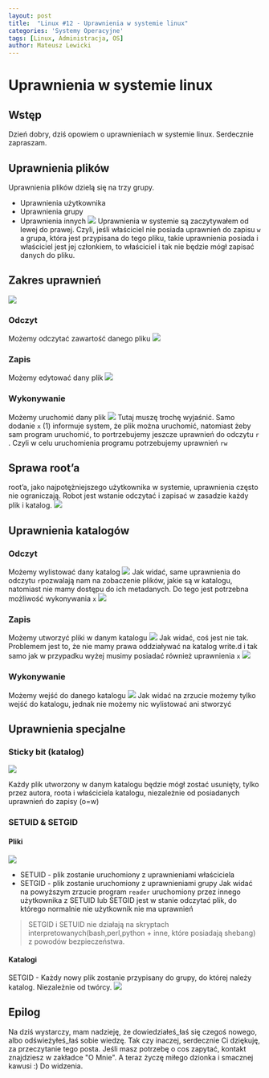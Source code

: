 ```yaml
---
layout: post
title:  "Linux #12 - Uprawnienia w systemie linux"
categories: 'Systemy Operacyjne'
tags: [Linux, Administracja, OS]
author: Mateusz Lewicki
---
```


# Uprawnienia w systemie linux
## Wstęp
Dzień dobry, dziś opowiem o uprawnieniach w systemie linux.
Serdecznie zapraszam.

## Uprawnienia plików
Uprawnienia plików dzielą się na trzy grupy. 
* Uprawnienia użytkownika
* Uprawnienia grupy
* Uprawnienia innych
![](https://mateuszlewicki.pl/assets/images/l12/l121.jpeg)
Uprawnienia w systemie są zaczytywałem od lewej do prawej. Czyli, jeśli właściciel nie posiada uprawnień do zapisu `w` a grupa, która jest przypisana do tego pliku, takie uprawnienia posiada i właściciel jest jej członkiem, to właściciel i tak nie będzie mógł zapisać danych do pliku.

## Zakres uprawnień
![](https://mateuszlewicki.pl/assets/images/l12/l122.png)

### Odczyt
Możemy odczytać zawartość danego pliku
![](https://mateuszlewicki.pl/assets/images/l12/l123.png)

### Zapis
Możemy edytować dany plik
![](https://mateuszlewicki.pl/assets/images/l12/l124.png)

### Wykonywanie
Możemy uruchomić dany plik
![](https://mateuszlewicki.pl/assets/images/l12/l125.png)
Tutaj muszę trochę wyjaśnić. Samo dodanie `x` (1) informuje system, że plik można uruchomić, natomiast żeby sam program uruchomić, to portrzebujemy jeszcze uprawnień do odczytu `r` . Czyli w celu uruchomienia programu potrzebujemy uprawnień `rw`
## Sprawa root’a
root’a, jako najpotężniejszego użytkownika w systemie, uprawnienia często nie ograniczają. Robot jest wstanie odczytać i zapisać w zasadzie każdy plik i katalog.
![](https://mateuszlewicki.pl/assets/images/l12/l126.png)

## Uprawnienia katalogów
### Odczyt
Możemy wylistować dany katalog
![](https://mateuszlewicki.pl/assets/images/l12/l127.png)
Jak widać, same uprawnienia do odczytu `r`pozwalają nam na zobaczenie plików, jakie są w katalogu, natomiast nie mamy dostępu do ich metadanych. Do tego jest potrzebna możliwość wykonywania `x`
![](https://mateuszlewicki.pl/assets/images/l12/l128.png)

### Zapis
Możemy utworzyć pliki w danym katalogu
![](https://mateuszlewicki.pl/assets/images/l12/l129.png)
Jak widać, coś jest nie tak. Problemem jest to, że nie mamy prawa oddziaływać na katalog write.d i tak samo jak w przypadku wyżej musimy posiadać również uprawnienia `x`
![](https://mateuszlewicki.pl/assets/images/l12/l1210)

### Wykonywanie
Możemy wejść do danego katalogu
![](https://mateuszlewicki.pl/assets/images/l12/l1211.png)
Jak widać na zrzucie możemy tylko wejść do katalogu, jednak nie możemy nic wylistować ani stworzyć

## Uprawnienia specjalne

### Sticky bit (katalog)
![](https://mateuszlewicki.pl/assets/images/l12/l1212.png)

Każdy plik utworzony w danym katalogu będzie mógł zostać usunięty, tylko przez autora, roota i właściciela katalogu,  niezależnie od posiadanych uprawnień do zapisy (o=w)
### SETUID & SETGID
#### Pliki
![](https://mateuszlewicki.pl/assets/images/l12/l1213.png)
* SETUID - plik zostanie uruchomiony z uprawnieniami właściciela 
* SETGID - plik zostanie uruchomiony z uprawnieniami grupy
Jak widać na powyższym zrzucie program `reader` uruchomiony przez innego użytkownika z SETUID lub SETGID jest w stanie odczytać plik, do którego normalnie nie użytkownik nie ma uprawnień
> SETGID i SETUID nie działają na skryptach interpretowanych(bash,perl,python + inne, które posiadają shebang) z powodów bezpieczeństwa.   

#### Katalogi
SETGID - Każdy nowy plik zostanie przypisany do grupy, do której należy katalog. Niezależnie od twórcy.
![](https://mateuszlewicki.pl/assets/images/l12/l1214.png)
## Epilog 
Na dziś wystarczy, mam nadzieję, że dowiedziałeś_łaś się czegoś nowego, albo odświeżyłeś_łaś sobie wiedzę.
Tak czy inaczej, serdecznie Ci dziękuję, za przeczytanie tego posta.
Jeśli masz potrzebę o cos zapytać, kontakt znajdziesz w zakładce "O Mnie".
A teraz życzę miłego dzionka i smacznej kawusi :)
Do widzenia.

